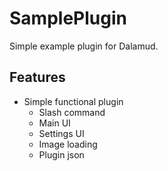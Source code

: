 # SamplePlugin

Simple example plugin for Dalamud.

## Features

* Simple functional plugin
  * Slash command
  * Main UI
  * Settings UI
  * Image loading
  * Plugin json
